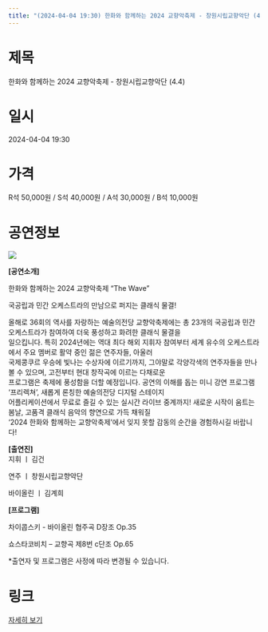```yaml
---
title: "(2024-04-04 19:30) 한화와 함께하는 2024 교향악축제 - 창원시립교향악단 (4.4)"
---
```


# 제목
한화와 함께하는 2024 교향악축제 - 창원시립교향악단 (4.4)

# 일시
2024-04-04 19:30

# 가격
R석 50,000원 / S석 40,000원 / A석 30,000원 / B석 10,000원

# 공연정보
![](https://center.sac.or.kr/SAC/File/RentConfirm/editor/9608e6d9-da8e-4684-bea4-218d67c828f9)    
    
**[공연소개]**  
  
한화와 함께하는 2024 교향악축제 “The Wave”  
  
국공립과 민간 오케스트라의 만남으로 퍼지는 클래식 물결!  
  
올해로 36회의 역사를 자랑하는 예술의전당 교향악축제에는 총 23개의 국공립과 민간 오케스트라가 참여하여 더욱 풍성하고 화려한 클래식 물결을  
일으킵니다. 특히 2024년에는 역대 최다 해외 지휘자 참여부터 세계 유수의 오케스트라에서 주요 멤버로 활약 중인 젊은 연주자들, 아울러  
국제콩쿠르 우승에 빛나는 수상자에 이르기까지, 그야말로 각양각색의 연주자들을 만나볼 수 있으며, 고전부터 현대 창작곡에 이르는 다채로운  
프로그램은 축제에 풍성함을 더할 예정입니다. 공연의 이해를 돕는 미니 강연 프로그램 ‘프리렉쳐’, 새롭게 론칭한 예술의전당 디지털 스테이지  
어플리케이션에서 무료로 즐길 수 있는 실시간 라이브 중계까지! 새로운 시작이 움트는 봄날, 고품격 클래식 음악의 향연으로 가득 채워질  
‘2024 한화와 함께하는 교향악축제’에서 잊지 못할 감동의 순간을 경험하시길 바랍니다!  
  
**[출연진]**    
지휘 ㅣ 김건  
  
연주 ㅣ 창원시립교향악단  
  
바이올린 ㅣ 김계희  
  
**[프로그램]**  
  
차이콥스키 - 바이올린 협주곡 D장조 Op.35  
  
쇼스타코비치 – 교향곡 제8번 c단조 Op.65  
  
*출연자 및 프로그램은 사정에 따라 변경될 수 있습니다.   
  


# 링크
[자세히 보기](https://www.sac.or.kr/site/main/show/show_view?SN=60240 "https://www.sac.or.kr/site/main/show/show_view?SN=60240")
